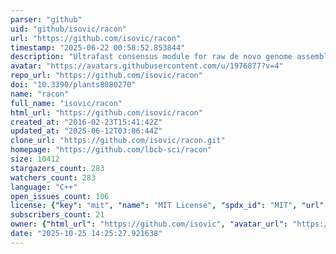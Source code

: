 ```yaml
---
parser: "github"
uid: "github/isovic/racon"
url: "https://github.com/isovic/racon"
timestamp: "2025-06-22 00:58:52.853844"
description: "Ultrafast consensus module for raw de novo genome assembly of long uncorrected reads. http://genome.cshlp.org/content/early/2017/01/18/gr.214270.116 Note: This was the original repository which will no longer be officially maintained. Please use the new official repository here:"
avatar: "https://avatars.githubusercontent.com/u/1976877?v=4"
repo_url: "https://github.com/isovic/racon"
doi: "10.3390/plants8080270"
name: "racon"
full_name: "isovic/racon"
html_url: "https://github.com/isovic/racon"
created_at: "2016-02-23T15:41:42Z"
updated_at: "2025-06-12T03:06:44Z"
clone_url: "https://github.com/isovic/racon.git"
homepage: "https://github.com/lbcb-sci/racon"
size: 10412
stargazers_count: 283
watchers_count: 283
language: "C++"
open_issues_count: 106
license: {"key": "mit", "name": "MIT License", "spdx_id": "MIT", "url": "https://api.github.com/licenses/mit", "node_id": "MDc6TGljZW5zZTEz"}
subscribers_count: 21
owner: {"html_url": "https://github.com/isovic", "avatar_url": "https://avatars.githubusercontent.com/u/1976877?v=4", "login": "isovic", "type": "User"}
date: "2025-10-25 14:25:27.921638"
---
```

